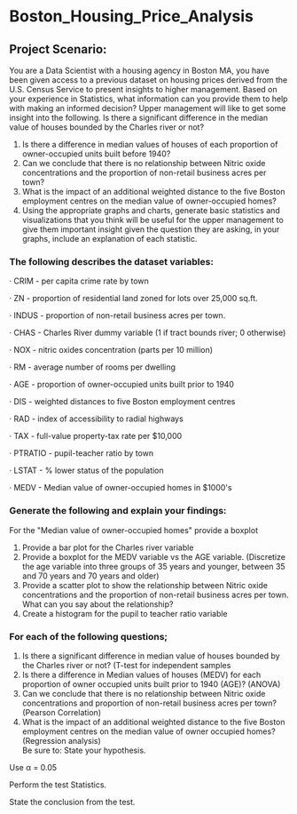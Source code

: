 # Boston_Housing_Price_Analysis

## **Project Scenario:**   

You are a Data Scientist with a housing agency in Boston MA, you have been given access to a previous dataset on housing prices derived from the U.S. Census Service to present insights to higher management. Based on your experience in Statistics, what information can you provide them to help with making an informed decision? Upper management will like to get some insight into the following.
Is there a significant difference in the median value of houses bounded by the Charles river or not?
  
1. Is there a difference in median values of houses of each proportion of owner-occupied units built before 1940?   
2. Can we conclude that there is no relationship between Nitric oxide concentrations and the proportion of non-retail business acres per town?         
3. What is the impact of an additional weighted distance to the five Boston employment centres on the median value of owner-occupied homes?            
4. Using the appropriate graphs and charts, generate basic statistics and visualizations that you think will be useful for the upper management to give them important insight given the question they are asking, in your graphs, include an explanation of each statistic.           



### The following describes the dataset variables:

·      CRIM - per capita crime rate by town

·      ZN - proportion of residential land zoned for lots over 25,000 sq.ft.

·      INDUS - proportion of non-retail business acres per town.

·      CHAS - Charles River dummy variable (1 if tract bounds river; 0 otherwise)

·      NOX - nitric oxides concentration (parts per 10 million)

·      RM - average number of rooms per dwelling

·      AGE - proportion of owner-occupied units built prior to 1940

·      DIS - weighted distances to five Boston employment centres

·      RAD - index of accessibility to radial highways

·      TAX - full-value property-tax rate per $10,000

·      PTRATIO - pupil-teacher ratio by town

·      LSTAT - % lower status of the population

·      MEDV - Median value of owner-occupied homes in $1000's

### **Generate the following and explain your findings:**      


For the "Median value of owner-occupied homes" provide a boxplot
1. Provide a  bar plot for the Charles river variable                   
2. Provide a boxplot for the MEDV variable vs the AGE variable. (Discretize the age variable into three groups of 35 years and younger, between 35 and 70 years and 70 years and older)                              
3. Provide a scatter plot to show the relationship between Nitric oxide concentrations and the proportion of non-retail business acres per town. What can you say about the relationship?              
4. Create a histogram for the pupil to teacher ratio variable                  

### **For each of the following questions;**
  
1. Is there a significant difference in median value of houses bounded by the Charles river or not? (T-test for independent samples
2. Is there a difference in Median values of houses (MEDV) for each proportion of owner occupied units built prior to 1940 (AGE)? (ANOVA)                      
3. Can we conclude that there is no relationship between Nitric oxide concentrations and proportion of non-retail business acres per town? (Pearson Correlation)                  
4. What is the impact of an additional weighted distance  to the five Boston employment centres on the median value of owner occupied homes? (Regression analysis)              
Be sure to:
State your hypothesis.

Use α = 0.05

Perform the test Statistics.

State the conclusion from the test.

